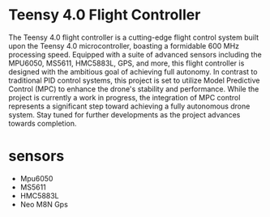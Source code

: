 # Teensy 4.0 Flight Controller
The Teensy 4.0 flight controller is a cutting-edge flight control system built upon the Teensy 4.0 microcontroller, boasting a formidable 600 MHz processing speed. Equipped with a suite of advanced sensors including the MPU6050, MS5611, HMC5883L, GPS, and more, this flight controller is designed with the ambitious goal of achieving full autonomy.
In contrast to traditional PID control systems, this project is set to utilize Model Predictive Control (MPC) to enhance the drone's stability and performance. While the project is currently a work in progress, the integration of MPC control represents a significant step toward achieving a fully autonomous drone system. Stay tuned for further developments as the project advances towards completion.


# sensors 
- Mpu6050
- MS5611
- HMC5883L
- Neo M8N Gps

